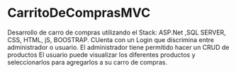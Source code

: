 # CarritoDeComprasMVC
Desarrollo de carro de compras utilizando el Stack: ASP.Net ,SQL SERVER, CSS, HTML,  jS, BOOSTRAP. 
CUenta con un Login que discrimina entre administrador o usuario.
El administrador tiene permitido hacer un CRUD de productos 
El usuario puede visualizar los diferentes productos y seleccionarlos para agregarlos a su carro de compras.
